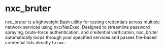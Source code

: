 # nxc_bruter
nxc_bruter is a lightweight Bash utility for testing credentials across multiple network services using nxc/NetExec. Designed to streamline password spraying, brute-force authentication, and credential verification, nxc_bruter automatically loops through your specified services and passes file-based credential lists directly to nxc.
